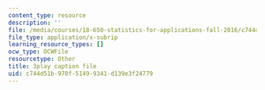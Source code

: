 ```yaml
---
content_type: resource
description: ''
file: /media/courses/18-650-statistics-for-applications-fall-2016/c744d51b970f51499341d139e3f24779_0Va2dOLqUfM.vtt
file_type: application/x-subrip
learning_resource_types: []
ocw_type: OCWFile
resourcetype: Other
title: 3play caption file
uid: c744d51b-970f-5149-9341-d139e3f24779
---
```

